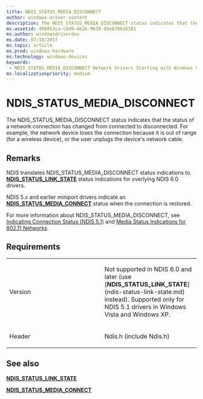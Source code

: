 ```yaml
---
title: NDIS_STATUS_MEDIA_DISCONNECT
author: windows-driver-content
description: The NDIS_STATUS_MEDIA_DISCONNECT status indicates that the status of a network connection has changed from connected to disconnected.
ms.assetid: 490853ca-c849-4b2b-9639-4be670616101
ms.author: windowsdriverdev 
ms.date: 07/18/2017 
ms.topic: article 
ms.prod: windows-hardware 
ms.technology: windows-devices 
keywords:
 - NDIS_STATUS_MEDIA_DISCONNECT Network Drivers Starting with Windows Vista
ms.localizationpriority: medium
---
```


# NDIS\_STATUS\_MEDIA\_DISCONNECT


The NDIS\_STATUS\_MEDIA\_DISCONNECT status indicates that the status of a network connection has changed from connected to disconnected. For example, the network device loses the connection because it is out of range (for a wireless device), or the user unplugs the device's network cable.

Remarks
-------

NDIS translates NDIS\_STATUS\_MEDIA\_DISCONNECT status indications to [**NDIS\_STATUS\_LINK\_STATE**](ndis-status-link-state.md) status indications for overlying NDIS 6.0 drivers.

NDIS 5.*x* and earlier miniport drivers indicate an [**NDIS\_STATUS\_MEDIA\_CONNECT**](ndis-status-media-connect.md) status when the connection is restored.

For more information about NDIS\_STATUS\_MEDIA\_DISCONNECT, see [Indicating Connection Status (NDIS 5.1)](https://msdn.microsoft.com/library/windows/hardware/ff546856) and [Media Status Indications for 802.11 Networks](https://msdn.microsoft.com/library/windows/hardware/ff549301).

Requirements
------------

<table>
<colgroup>
<col width="50%" />
<col width="50%" />
</colgroup>
<tbody>
<tr class="odd">
<td><p>Version</p></td>
<td><p>Not supported in NDIS 6.0 and later (use [<strong>NDIS_STATUS_LINK_STATE</strong>](ndis-status-link-state.md) instead). Supported only for NDIS 5.1 drivers in Windows Vista and Windows XP.</p></td>
</tr>
<tr class="even">
<td><p>Header</p></td>
<td>Ndis.h (include Ndis.h)</td>
</tr>
</tbody>
</table>

## See also


[**NDIS\_STATUS\_LINK\_STATE**](ndis-status-link-state.md)

[**NDIS\_STATUS\_MEDIA\_CONNECT**](ndis-status-media-connect.md)

 

 




